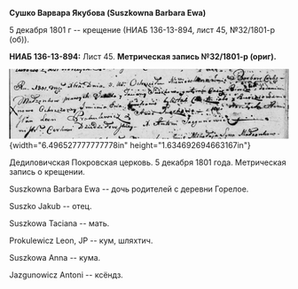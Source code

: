 **Сушко Варвара Якубова (Suszkowna Barbara Ewa)**

5 декабря 1801 г -- крещение (НИАБ 136-13-894, лист 45, №32/1801-р
(об)).

**НИАБ 136-13-894:** Лист 45. **Метрическая запись №32/1801-р (ориг).**

![](./media/b432051db00f57979520effc40f30d72cb78d187.png){width="6.496527777777778in"
height="1.634692694663167in"}

Дедиловичская Покровская церковь. 5 декабря 1801 года. Метрическая
запись о крещении.

Suszkowna Barbara Ewa -- дочь родителей с деревни Горелое.

Suszko Jakub -- отец.

Suszkowa Taciana -- мать.

Prokulewicz Leon, JP -- кум, шляхтич.

Suszkowa Anna -- кума.

Jazgunowicz Antoni -- ксёндз.
